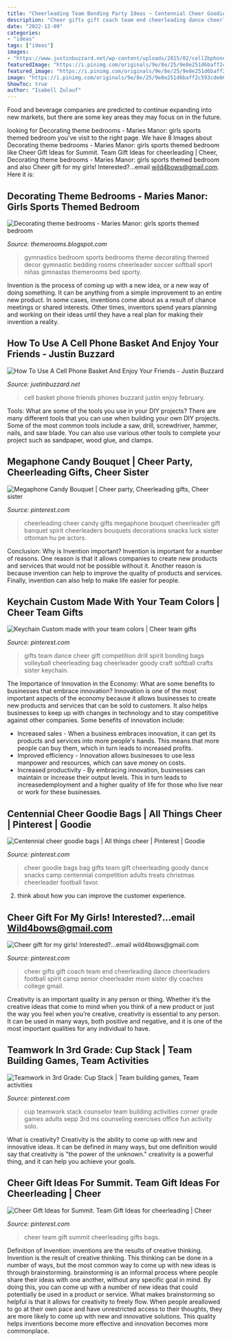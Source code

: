 ```yaml
---
title: "Cheerleading Team Bonding Party Ideas ~ Centennial Cheer Goodie Bags"
description: "Cheer gifts gift coach team end cheerleading dance cheerleaders football spirit camp senior cheerleader mom sister diy coaches college gmail"
date: "2022-12-09"
categories:
- "ideas"
tags: ["ideas"]
images:
- "https://www.justinbuzzard.net/wp-content/uploads/2015/02/cell2bphone2bbasket.jpg"
featuredImage: "https://i.pinimg.com/originals/9e/8e/25/9e8e251d6baff2c593cde669cd2edb86.jpg"
featured_image: "https://i.pinimg.com/originals/9e/8e/25/9e8e251d6baff2c593cde669cd2edb86.jpg"
image: "https://i.pinimg.com/originals/9e/8e/25/9e8e251d6baff2c593cde669cd2edb86.jpg"
ShowToc: true
author: "Isabell Zulauf"
---
```



Food and beverage companies are predicted to continue expanding into new markets, but there are some key areas they may focus on in the future.

	

		
looking for Decorating theme bedrooms - Maries Manor: girls sports themed bedroom you've visit to the right page. We have 8 Images about Decorating theme bedrooms - Maries Manor: girls sports themed bedroom like Cheer Gift Ideas for Summit. Team Gift Ideas for cheerleading | Cheer, Decorating theme bedrooms - Maries Manor: girls sports themed bedroom and also Cheer gift for my girls! Interested?...email wild4bows@gmail.com. Here it is:
		
    
## Decorating Theme Bedrooms - Maries Manor: Girls Sports Themed Bedroom

<img loading=lazy src="http://2.bp.blogspot.com/-1eBrS07vXfI/U6bdZbUjwDI/AAAAAAAAU2w/WRGJUYhG5Wg/s1600/Gymnastics+Girls+Room.jpg" onerror="this.onerror=null;this.src='https://tse3.mm.bing.net/th?id=OIP.pDolHWT3nH9MutsTTn7B_QHaHl&amp;pid=15.1';" alt="Decorating theme bedrooms - Maries Manor: girls sports themed bedroom">

_Source: themerooms.blogspot.com_

>gymnastics bedroom sports bedrooms theme decorating themed decor gymnastic bedding rooms cheerleader soccer softball sport niñas gimnastas themerooms bed sporty. 

	

Invention is the process of coming up with a new idea, or a new way of doing something. It can be anything from a simple improvement to an entire new product. In some cases, inventions come about as a result of chance meetings or shared interests. Other times, inventors spend years planning and working on their ideas until they have a real plan for making their invention a reality.

    
## How To Use A Cell Phone Basket And Enjoy Your Friends - Justin Buzzard

<img loading=lazy src="https://www.justinbuzzard.net/wp-content/uploads/2015/02/cell2bphone2bbasket.jpg" onerror="this.onerror=null;this.src='https://tse2.mm.bing.net/th?id=OIP.zky6yz-ccD3OwVC8TwAL3gHaJ6&amp;pid=15.1';" alt="How To Use A Cell Phone Basket And Enjoy Your Friends - Justin Buzzard">

_Source: justinbuzzard.net_

>cell basket phone friends phones buzzard justin enjoy february. 

	

Tools: What are some of the tools you use in your DIY projects?
There are many different tools that you can use when building your own DIY projects. Some of the most common tools include a saw, drill, screwdriver, hammer, nails, and saw blade. You can also use various other tools to complete your project such as sandpaper, wood glue, and clamps.

    
## Megaphone Candy Bouquet | Cheer Party, Cheerleading Gifts, Cheer Sister

<img loading=lazy src="https://i.pinimg.com/736x/88/56/e0/8856e00d3877d86979b2a387fd384c28--cheerleading-banquet-ideas-cheerleading-treats.jpg" onerror="this.onerror=null;this.src='https://tse1.mm.bing.net/th?id=OIP.2L7Ddhewrjr6O-1i_mZJCwHaJ3&amp;pid=15.1';" alt="Megaphone Candy Bouquet | Cheer party, Cheerleading gifts, Cheer sister">

_Source: pinterest.com_

>cheerleading cheer candy gifts megaphone bouquet cheerleader gift banquet spirit cheerleaders bouquets decorations snacks luck sister ottoman hu pe actors. 

	

Conclusion: Why is Invention important?
Invention is important for a number of reasons. One reason is that it allows companies to create new products and services that would not be possible without it. Another reason is because invention can help to improve the quality of products and services. Finally, invention can also help to make life easier for people.

    
## Keychain Custom Made With Your Team Colors | Cheer Team Gifts

<img loading=lazy src="https://i.pinimg.com/originals/c2/b0/0e/c2b00e55bc57b8916a620b358bc59e98.jpg" onerror="this.onerror=null;this.src='https://tse2.mm.bing.net/th?id=OIP.g8wt7l6341cv8vWuOrWfkQHaJ4&amp;pid=15.1';" alt="Keychain Custom made with your team colors | Cheer team gifts">

_Source: pinterest.com_

>gifts team dance cheer gift competition drill spirit bonding bags volleyball cheerleading bag cheerleader goody craft softball crafts sister keychain. 

	

The Importance of Innovation in the Economy: What are some benefits to businesses that embrace innovation?
Innovation is one of the most important aspects of the economy because it allows businesses to create new products and services that can be sold to customers. It also helps businesses to keep up with changes in technology and to stay competitive against other companies. Some benefits of innovation include: 
- Increased sales - When a business embraces innovation, it can get its products and services into more people's hands. This means that more people can buy them, which in turn leads to increased profits. 
- Improved efficiency - Innovation allows businesses to use less manpower and resources, which can save money on costs. 
- Increased productivity - By embracing innovation, businesses can maintain or increase their output levels. This in turn leads to increasedemployment and a higher quality of life for those who live near or work for these businesses.

    
## Centennial Cheer Goodie Bags | All Things Cheer | Pinterest | Goodie

<img loading=lazy src="https://s-media-cache-ak0.pinimg.com/originals/4d/05/3d/4d053d13d244954058a4899ebc57c053.jpg" onerror="this.onerror=null;this.src='https://tse3.mm.bing.net/th?id=OIP.6VVpXOdfzuBFJC0HX_PIAwHaFj&amp;pid=15.1';" alt="Centennial cheer goodie bags | All things cheer | Pinterest | Goodie">

_Source: pinterest.com_

>cheer goodie bags bag gifts team gift cheerleading goody dance snacks camp centennial competition adults treats christmas cheerleader football favor. 

	

2. think about how you can improve the customer experience.

    
## Cheer Gift For My Girls! Interested?...email Wild4bows@gmail.com

<img loading=lazy src="https://i.pinimg.com/originals/9e/8e/25/9e8e251d6baff2c593cde669cd2edb86.jpg" onerror="this.onerror=null;this.src='https://tse2.mm.bing.net/th?id=OIP.sJEVGJYxJVcKIzXeVGI9IgHaJ6&amp;pid=15.1';" alt="Cheer gift for my girls! Interested?...email wild4bows@gmail.com">

_Source: pinterest.com_

>cheer gifts gift coach team end cheerleading dance cheerleaders football spirit camp senior cheerleader mom sister diy coaches college gmail. 

	

Creativity is an important quality in any person or thing. Whether it’s the creative ideas that come to mind when you think of a new product or just the way you feel when you’re creative, creativity is essential to any person. It can be used in many ways, both positive and negative, and it is one of the most important qualities for any individual to have.

    
## Teamwork In 3rd Grade: Cup Stack | Team Building Games, Team Activities

<img loading=lazy src="https://i.pinimg.com/736x/9e/23/6c/9e236cade4324b1377c75e6c9a298539--elementary-counseling-school-counselor.jpg" onerror="this.onerror=null;this.src='https://tse3.mm.bing.net/th?id=OIP.F6K5B7lt_BBi4WsmAiOdWAHaHa&amp;pid=15.1';" alt="Teamwork in 3rd Grade: Cup Stack | Team building games, Team activities">

_Source: pinterest.com_

>cup teamwork stack counselor team building activities corner grade games adults sepp 3rd ms counseling exercises office fun activity solo. 

	

What is creativity?
Creativity is the ability to come up with new and innovative ideas. It can be defined in many ways, but one definition would say that creativity is "the power of the unknown." creativity is a powerful thing, and it can help you achieve your goals.

    
## Cheer Gift Ideas For Summit. Team Gift Ideas For Cheerleading | Cheer

<img loading=lazy src="https://i.pinimg.com/originals/07/6f/ba/076fba61feff48faea0f5b1f36ed19ba.jpg" onerror="this.onerror=null;this.src='https://tse4.mm.bing.net/th?id=OIP.lQHiTv_vsxXbxvYq7yTf5AHaJ4&amp;pid=15.1';" alt="Cheer Gift Ideas for Summit. Team Gift Ideas for cheerleading | Cheer">

_Source: pinterest.com_

>cheer team gift summit cheerleading gifts bags. 

	

Definition of Invention: inventions are the results of creative thinking.
Invention is the result of creative thinking. This thinking can be done in a number of ways, but the most common way to come up with new ideas is through brainstorming. brainstorming is an informal process where people share their ideas with one another, without any specific goal in mind. By doing this, you can come up with a number of new ideas that could potentially be used in a product or service.
What makes brainstorming so helpful is that it allows for creativity to freely flow. When people areallowed to go at their own pace and have unrestricted access to their thoughts, they are more likely to come up with new and innovative solutions. This quality helps inventions become more effective and innovation becomes more commonplace.

